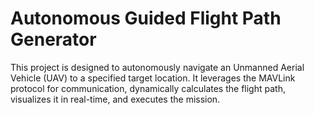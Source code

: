 # Autonomous Guided Flight Path Generator
 This project is designed to autonomously navigate an Unmanned Aerial Vehicle (UAV) to a specified target location. It leverages the MAVLink protocol for communication, dynamically calculates the flight path, visualizes it in real-time, and executes the mission.
